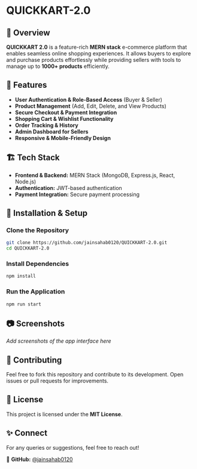 # QUICKKART-2.0

## 🛒 Overview
**QUICKKART 2.0** is a feature-rich **MERN stack** e-commerce platform that enables seamless online shopping experiences. It allows buyers to explore and purchase products effortlessly while providing sellers with tools to manage up to **1000+ products** efficiently.

## 🚀 Features
- **User Authentication & Role-Based Access** (Buyer & Seller)
- **Product Management** (Add, Edit, Delete, and View Products)
- **Secure Checkout & Payment Integration**
- **Shopping Cart & Wishlist Functionality**
- **Order Tracking & History**
- **Admin Dashboard for Sellers**
- **Responsive & Mobile-Friendly Design**

## 🏗️ Tech Stack
- **Frontend & Backend:** MERN Stack (MongoDB, Express.js, React, Node.js)
- **Authentication:** JWT-based authentication
- **Payment Integration:** Secure payment processing

## 📌 Installation & Setup
### Clone the Repository
```sh
git clone https://github.com/jainsahab0120/QUICKKART-2.0.git
cd QUICKKART-2.0
```

### Install Dependencies
```sh
npm install
```

### Run the Application
```sh
npm run start
```

## 📷 Screenshots
_Add screenshots of the app interface here_

## 📢 Contributing
Feel free to fork this repository and contribute to its development. Open issues or pull requests for improvements.

## 📜 License
This project is licensed under the **MIT License**.

## ✨ Connect
For any queries or suggestions, feel free to reach out!

🔗 **GitHub:** [@jainsahab0120](https://github.com/jainsahab0120)
